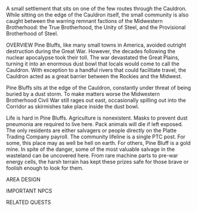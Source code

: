 A small settlement that sits on one of the few routes through the Cauldron. While sitting on the edge of the Cauldron itself, the small community is also caught between the warring remnant factions of the Midwestern Brotherhood: the True Brotherhood, the Unity of Steel, and the Provisional Brotherhood of Steel. 


OVERVIEW
Pine Bluffs, like many small towns in America, avoided outright destruction during the Great War. However, the decades following the nuclear apocalypse took their toll. The war devastated the Great Plains, turning it into an enormous dust bowl that locals would come to call the Cauldron. With exception to a handful rivers that could facilitate travel, the Cauldron acted as a great barrier between the Rockies and the Midwest. 

Pine Bluffs sits at the edge of the Cauldron, constantly under threat of being buried by a dust storm. To make matters worse the Midwestern Brotherhood Civil War still rages out east, occasionally spilling out into the Corridor as skirmishes take place inside the dust bowl.   

Life is hard in Pine Bluffs. Agriculture is nonexistent. Masks to prevent dust pneumonia are required to live here. Pack animals will die if left exposed. The only residents are either salvagers or people directly on the Platte Trading Company payroll. The community lifeline is a single PTC post. For some, this place may as well be hell on earth. For others, Pine Bluff is a gold mine. In spite of the danger, some of the most valuable salvage in the wasteland can be uncovered here. From rare machine parts to pre-war energy cells, the harsh terrain has kept these prizes safe for those brave or foolish enough to look for them. 



AREA DESIGN

IMPORTANT NPCS

RELATED QUESTS